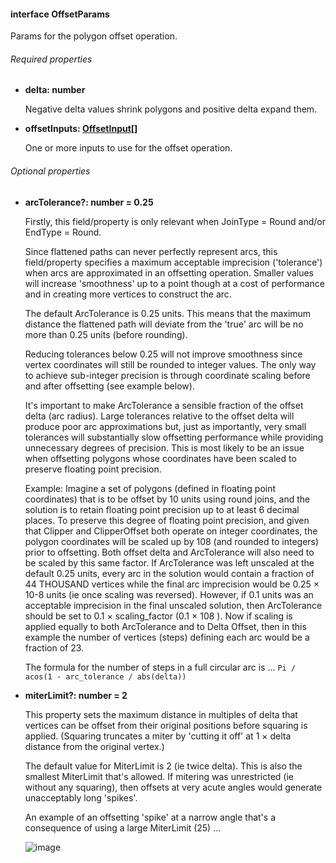 #### interface OffsetParams

Params for the polygon offset operation.

###### Required properties

* **delta: number**

    Negative delta values shrink polygons and positive delta expand them.

* **offsetInputs: [OffsetInput](./OffsetInput.md)[]**

    One or more inputs to use for the offset operation.

###### Optional properties

* **arcTolerance?: number = 0.25**

    Firstly, this field/property is only relevant when JoinType = Round and/or EndType = Round.
    
    Since flattened paths can never perfectly represent arcs, this field/property specifies a maximum acceptable imprecision ('tolerance') when arcs are
    approximated in an offsetting operation. Smaller values will increase 'smoothness' up to a point though at a cost of performance and in creating more
    vertices to construct the arc.
    
    The default ArcTolerance is 0.25 units. This means that the maximum distance the flattened path will deviate from the 'true' arc will be no more
    than 0.25 units (before rounding).
    
    Reducing tolerances below 0.25 will not improve smoothness since vertex coordinates will still be rounded to integer values. The only way to achieve
    sub-integer precision is through coordinate scaling before and after offsetting (see example below).
    
    It's important to make ArcTolerance a sensible fraction of the offset delta (arc radius). Large tolerances relative to the offset delta will produce
    poor arc approximations but, just as importantly, very small tolerances will substantially slow offsetting performance while providing unnecessary
    degrees of precision. This is most likely to be an issue when offsetting polygons whose coordinates have been scaled to preserve floating point precision.
    
    Example: Imagine a set of polygons (defined in floating point coordinates) that is to be offset by 10 units using round joins, and the solution is to
    retain floating point precision up to at least 6 decimal places.
    To preserve this degree of floating point precision, and given that Clipper and ClipperOffset both operate on integer coordinates, the polygon
    coordinates will be scaled up by 108 (and rounded to integers) prior to offsetting. Both offset delta and ArcTolerance will also need to be scaled
    by this same factor. If ArcTolerance was left unscaled at the default 0.25 units, every arc in the solution would contain a fraction of 44 THOUSAND
    vertices while the final arc imprecision would be 0.25 × 10-8 units (ie once scaling was reversed). However, if 0.1 units was an acceptable imprecision
    in the final unscaled solution, then ArcTolerance should be set to 0.1 × scaling_factor (0.1 × 108 ). Now if scaling is applied equally to both
    ArcTolerance and to Delta Offset, then in this example the number of vertices (steps) defining each arc would be a fraction of 23.
    
    The formula for the number of steps in a full circular arc is ... ```Pi / acos(1 - arc_tolerance / abs(delta))```

* **miterLimit?: number = 2**

    This property sets the maximum distance in multiples of delta that vertices can be offset from their original positions before squaring is applied.
    (Squaring truncates a miter by 'cutting it off' at 1 × delta distance from the original vertex.)
    
    The default value for MiterLimit is 2 (ie twice delta). This is also the smallest MiterLimit that's allowed. If mitering was unrestricted (ie without
    any squaring), then offsets at very acute angles would generate unacceptably long 'spikes'.
    
    An example of an offsetting 'spike' at a narrow angle that's a consequence of using a large MiterLimit (25) ...
    
    ![image](https://user-images.githubusercontent.com/6306796/28290111-5b2f0afe-6b45-11e7-8607-af35ffc01cbf.png)
